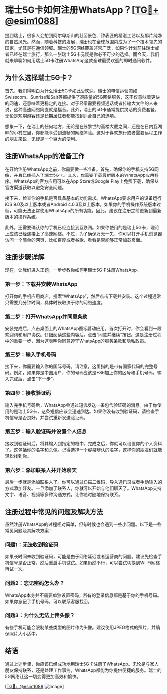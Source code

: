 # 瑞士5G卡如何注册WhatsApp？[[TG💪+ @esim1088](https://t.me/s/esim1088)]

提到瑞士，很多人会想到阿尔卑斯山的壮丽景色、钟表匠的精湛工艺以及那片纯净的自然风光。然而，随着科技的发展，瑞士也在全球范围内成为了一个技术领先的国家，尤其是在通信领域。瑞士的5G网络覆盖非常广泛，如果你计划前往瑞士或者已经在瑞士旅行，那么一张瑞士5G卡无疑是你必不可少的选择。而今天，我们就来聊聊如何用瑞士5G卡注册WhatsApp这款全球最受欢迎的即时通讯软件。

## 为什么选择瑞士5G卡？

首先，我们得明白为什么瑞士5G卡如此受欢迎。瑞士的电信运营商如Swisscom、Sunrise和Salt等都提供了高质量的5G网络服务，这不仅意味着更快的网速，还意味着更稳定的连接。对于经常需要视频通话或者传输大文件的人来说，这种高速网络简直就是福音。此外，瑞士的5G卡通常提供灵活的资费套餐，无论是短期游客还是长期居住者都能找到适合自己的选项。

想象一下，在瑞士的任何地方，无论是在苏黎世的高楼大厦之间，还是在日内瓦湖畔的小村庄里，你都能享受到流畅的网络体验。这对于喜欢旅行或者需要远程工作的朋友来说，无疑是一个巨大的便利。

## 注册WhatsApp的准备工作

在开始注册WhatsApp之前，你需要做一些准备。首先，确保你的手机支持5G网络，并且已经插入了瑞士5G卡。其次，你需要下载最新版本的WhatsApp应用程序。WhatsApp的官方应用可以在App Store或Google Play上免费下载，确保从官方渠道获取以避免安全问题。

接下来，检查你的手机是否具备基本的功能需求。WhatsApp要求用户的设备运行iOS 9.0及以上版本或者Android 4.0.3及以上版本。如果你的手机操作系统版本过低，可能无法正常使用WhatsApp的所有功能。因此，建议在注册之前更新到最新版本的操作系统。

此外，还需要确认你的手机已经连接到互联网。如果你使用的是瑞士5G卡，理论上应该已经连接上了高速网络。不过，为了确保万无一失，你可以打开手机浏览器访问一个简单的网页，比如百度或者谷歌，看看是否能够正常加载页面。

## 注册步骤详解

现在，让我们进入正题，一步步教你如何用瑞士5G卡注册WhatsApp。

### 第一步：下载并安装WhatsApp

打开你的手机应用商店，搜索“WhatsApp”，然后点击下载并安装。这个过程通常只需要几分钟时间，具体时长取决于你的网络速度。

### 第二步：打开WhatsApp并同意条款

安装完成后，点击桌面上的WhatsApp图标启动应用。首次打开时，你会看到一段欢迎词和用户协议。仔细阅读这些内容后，点击“同意并继续”按钮。这是注册过程中的重要一步，因为这表明你同意遵守WhatsApp的服务条款和隐私政策。

### 第三步：输入手机号码

接下来，你需要输入你的国际号码。请注意，这里指的是带有国家代码的完整号码。例如，如果你是中国用户，你的号码应该是+86加上你的区号和手机号码。输入完成后，点击“下一步”。

### 第四步：接收验证码

输入完手机号码后，WhatsApp会通过短信发送一条包含验证码的消息。由于你使用的是瑞士5G卡，这条短信应该会迅速到达。如果你没有收到验证码，请检查手机信号是否良好，并尝试重新发送验证码。

### 第五步：输入验证码并设置个人信息

接收到验证码后，将其输入到指定的框中。完成之后，你就可以设置你的个人资料了。这包括你的名字和头像。记得选择一个容易辨认的名字，这样你的朋友们就能轻松找到你。

### 第六步：添加联系人并开始聊天

最后一步就是添加联系人了。你可以通过扫描二维码、导入通讯录或者手动输入的方式添加好友。一旦添加了联系人，你就可以开始与他们聊天了。WhatsApp支持文字、语音、视频等多种沟通方式，让你随时随地保持联系。

## 注册过程中常见的问题及解决方法

虽然注册WhatsApp的过程相对简单，但有时候也会遇到一些小问题。以下是一些常见问题及其解决方案：

### 问题1：无法收到验证码

如果长时间未收到验证码，可能是由于网络延迟或者运营商的问题。建议先检查手机信号是否正常，然后重启手机试试。如果仍然不行，可以尝试切换到Wi-Fi网络再试一次。

### 问题2：忘记密码怎么办？

WhatsApp本身并不需要单独设置密码，所有的登录信息都是基于你的手机号码。如果你忘记了手机号码，可以联系客服找回。

### 问题3：为什么无法上传头像？

有些手机可能会限制某些类型的图片作为头像。建议使用JPEG格式的照片，并确保照片大小适中。

## 结语

通过上述步骤，你应该已经成功地用瑞士5G卡注册了WhatsApp。无论是与家人朋友保持联系，还是处理工作事务，WhatsApp都能为你提供便捷的服务。瑞士的5G网络让这一切变得更加高效和愉快。

[[TG💪+ @esim1088](https://t.me/s/esim1088) ![Image](https://i.postimg.cc/4NQfJmqS/Snipaste-2025-05-13-00-14-12.png)]